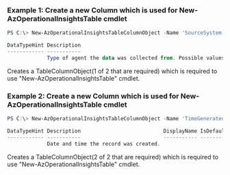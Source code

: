 ### Example 1: Create a new Column which is used for New-AzOperationalInsightsTable cmdlet
```powershell
PS C:\> New-AzOperationalInsightsTableColumnObject -Name 'SourceSystem' -Description 'Type of agent the data was collected from. Possible values are OpsManager (Windows agent) or Linux.' -Type 'string'

DataTypeHint Description                                                                                         DisplayName IsDefaultDisplay IsHidden Name
------------ -----------                                                                                         ----------- ---------------- -------- ----
             Type of agent the data was collected from. Possible values are OpsManager (Windows agent) or Linux.                                       SourceSystem

```
Creates a TableColumnObject(1 of 2 that are required) which is required to use "New-AzOperationalInsightsTable" cmdlet.

### Example 2: Create a new Column which is used for New-AzOperationalInsightsTable cmdlet
```powershell
PS C:\> New-AzOperationalInsightsTableColumnObject -Name 'TimeGenerated' -Description 'Date and time the record was created.' -Type 'datetime'

DataTypeHint Description                           DisplayName IsDefaultDisplay IsHidden Name
------------ -----------                           ----------- ---------------- -------- ----
             Date and time the record was created.                                       TimeGenerated

```
Creates a TableColumnObject(2 of 2 that are required) which is required to use "New-AzOperationalInsightsTable" cmdlet.